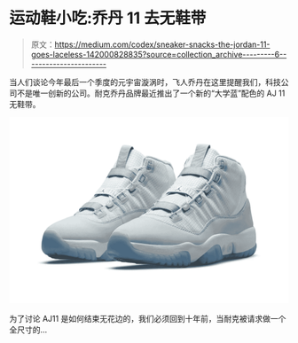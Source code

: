 # 运动鞋小吃:乔丹 11 去无鞋带

> 原文：<https://medium.com/codex/sneaker-snacks-the-jordan-11-goes-laceless-142000828835?source=collection_archive---------6----------------------->

当人们谈论今年最后一个季度的元宇宙漩涡时，飞人乔丹在这里提醒我们，科技公司不是唯一创新的公司。耐克乔丹品牌最近推出了一个新的“大学蓝”配色的 AJ 11 无鞋带。

![](img/b4d2c8bd4c877bbbeea39cc5bcfd7c94.png)

为了讨论 AJ11 是如何结束无花边的，我们必须回到十年前，当耐克被请求做一个全尺寸的…